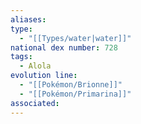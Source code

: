 ```yaml
---
aliases: 
type:
  - "[[Types/water|water]]"
national dex number: 728
tags:
  - Alola
evolution line:
  - "[[Pokémon/Brionne]]"
  - "[[Pokémon/Primarina]]"
associated: 
---
```

